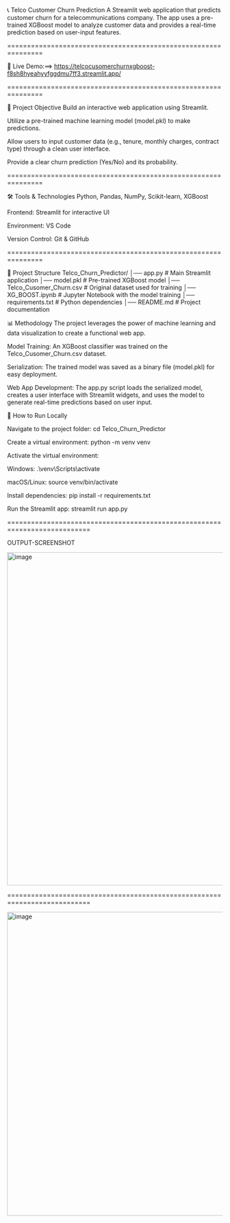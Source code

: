 📞 Telco Customer Churn Prediction
A Streamlit web application that predicts customer churn for a telecommunications company. The app uses a pre-trained XGBoost model to analyze customer data and provides a real-time prediction based on user-input features.

===============================================================

🚀 Live Demo:==> https://telcocusomerchurnxgboost-f8sh8hyeahyyfggdmu7ff3.streamlit.app/

===============================================================

📌 Project Objective
Build an interactive web application using Streamlit.

Utilize a pre-trained machine learning model (model.pkl) to make predictions.

Allow users to input customer data (e.g., tenure, monthly charges, contract type) through a clean user interface.

Provide a clear churn prediction (Yes/No) and its probability.

===============================================================

🛠️ Tools & Technologies
Python, Pandas, NumPy, Scikit-learn, XGBoost

Frontend: Streamlit for interactive UI

Environment: VS Code

Version Control: Git & GitHub

===============================================================

📂 Project Structure
Telco_Churn_Predictor/
│── app.py                 # Main Streamlit application
│── model.pkl              # Pre-trained XGBoost model
│── Telco_Cusomer_Churn.csv # Original dataset used for training
│── XG_BOOST.ipynb         # Jupyter Notebook with the model training
│── requirements.txt       # Python dependencies
│── README.md              # Project documentation

📊 Methodology
The project leverages the power of machine learning and data visualization to create a functional web app.

Model Training: An XGBoost classifier was trained on the Telco_Cusomer_Churn.csv dataset.

Serialization: The trained model was saved as a binary file (model.pkl) for easy deployment.

Web App Development: The app.py script loads the serialized model, creates a user interface with Streamlit widgets, and uses the model to generate real-time predictions based on user input.

🚀 How to Run Locally

Navigate to the project folder: cd Telco_Churn_Predictor

Create a virtual environment: python -m venv venv

Activate the virtual environment:

Windows: .\venv\Scripts\activate

macOS/Linux: source venv/bin/activate

Install dependencies: pip install -r requirements.txt

Run the Streamlit app: streamlit run app.py


===========================================================================

OUTPUT-SCREENSHOT

<img width="1913" height="775" alt="image" src="https://github.com/user-attachments/assets/bed8aa35-de0d-433d-a918-8b6109d06adc" />

===========================================================================

<img width="961" height="707" alt="image" src="https://github.com/user-attachments/assets/e921219c-f0f4-4941-b168-43adbda202bb" />




